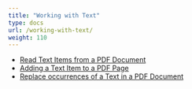 ```yaml
---
title: "Working with Text"
type: docs
url: /working-with-text/
weight: 110
---
```


- [Read Text Items from a PDF Document](/pdf/read-text-items-from-a-pdf-document/)
- [Adding a Text Item to a PDF Page](/pdf/adding-a-text-item-to-a-pdf-page/)
- [Replace occurrences of a Text in a PDF Document](/pdf/replace-occurrences-of-a-text-in-a-pdf-document/)
